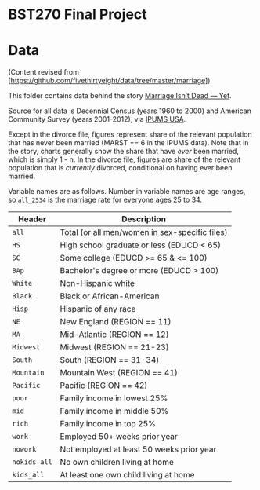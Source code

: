 # BST270 Final Project

# Data

(Content revised from [https://github.com/fivethirtyeight/data/tree/master/marriage]) 

This folder contains data behind the story [Marriage Isn’t Dead — Yet](http://fivethirtyeight.com/features/marriage-isnt-dead-yet/).

Source for all data is Decennial Census (years 1960 to 2000) and American Community Survey (years 2001-2012), via [IPUMS USA](https://usa.ipums.org/usa/cite.shtml).

Except in the divorce file, figures represent share of the relevant population that has never been married (MARST == 6 in the IPUMS data). Note that in the story, charts generally show the share that have *ever* been married, which is simply 1 - n. In the divorce file, figures are share of the relevant population that is *currently* divorced, conditional on having ever been married.

Variable names are as follows. Number in variable names are age ranges, so `all_2534` is the marriage rate for everyone ages 25 to 34.

Header | Description
---|---------
`all` | Total (or all men/women in sex-specific files)
`HS` | High school graduate or less (EDUCD < 65)
`SC` | Some college (EDUCD >= 65 & <= 100)
`BAp` | Bachelor's degree or more (EDUCD > 100)
`White` | Non-Hispanic white
`Black` | Black or African-American
`Hisp` | Hispanic of any race
`NE` | New England (REGION == 11)
`MA` | Mid-Atlantic (REGION == 12)
`Midwest` | Midwest (REGION == 21-23)
`South` | South (REGION == 31-34)
`Mountain` | Mountain West (REGION == 41)
`Pacific` | Pacific (REGION == 42)
`poor` | Family income in lowest 25%
`mid` | Family income in middle 50%
`rich` | Family income in top 25%
`work` | Employed 50+ weeks prior year
`nowork` | Not employed at least 50 weeks prior year
`nokids_all` | No own children living at home
`kids_all` | At least one own child living at home
